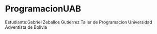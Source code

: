 # ProgramacionUAB

Estudiante:Gabriel Zeballos Gutierrez
Taller de Programacion
Universidad Adventista de Bolivia